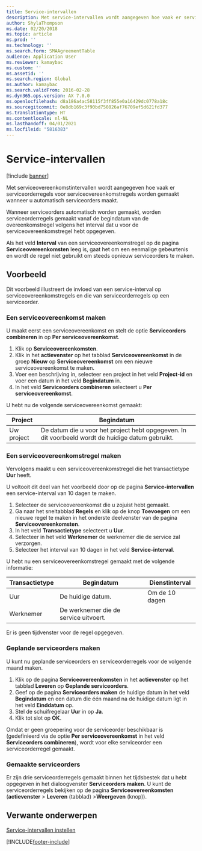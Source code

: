 ```yaml
---
title: Service-intervallen
description: Met service-intervallen wordt aangegeven hoe vaak er serviceorderregels voor serviceovereenkomstregels worden gemaakt wanneer u serviceorders maakt.
author: ShylaThompson
ms.date: 02/20/2018
ms.topic: article
ms.prod: ''
ms.technology: ''
ms.search.form: SMAAgreementTable
audience: Application User
ms.reviewer: kamaybac
ms.custom: ''
ms.assetid: ''
ms.search.region: Global
ms.author: kamaybac
ms.search.validFrom: 2016-02-28
ms.dyn365.ops.version: AX 7.0.0
ms.openlocfilehash: d8a186a4ac58115f3ff855e0a16429dc0778a18c
ms.sourcegitcommit: 0e8db169c3f90bd750826af76709ef5d621fd377
ms.translationtype: HT
ms.contentlocale: nl-NL
ms.lasthandoff: 04/01/2021
ms.locfileid: "5816383"
---
```

# <a name="service-intervals"></a>Service-intervallen

[!include [banner](../includes/banner.md)]

Met serviceovereenkomstintervallen wordt aangegeven hoe vaak er serviceorderregels voor serviceovereenkomstregels worden gemaakt wanneer u automatisch serviceorders maakt.

Wanneer serviceorders automatisch worden gemaakt, worden serviceorderregels gemaakt vanaf de begindatum van de overeenkomstregel volgens het interval dat u voor de serviceovereenkomstregel hebt opgegeven.

Als het veld **Interval** van een serviceovereenkomstregel op de pagina **Serviceovereenkomsten** leeg is, gaat het om een eenmalige gebeurtenis en wordt de regel niet gebruikt om steeds opnieuw serviceorders te maken.

## <a name="example"></a>Voorbeeld

Dit voorbeeld illustreert de invloed van een service-interval op serviceovereenkomstregels en die van serviceorderregels op een serviceorder.

### <a name="create-a-service-agreement"></a>Een serviceovereenkomst maken

U maakt eerst een serviceovereenkomst en stelt de optie **Serviceorders combineren** in op **Per serviceovereenkomst**.

1. Klik op **Serviceovereenkomsten**.
2. Klik in het **actievenster** op het tabblad **Serviceovereenkomst** in de groep **Nieuw** op **Serviceovereenkomst** om een nieuwe serviceovereenkomst te maken.
3. Voer een beschrijving in, selecteer een project in het veld **Project-id** en voer een datum in het veld **Begindatum** in.
4. In het veld **Serviceorders combineren** selecteert u **Per serviceovereenkomst**.

U hebt nu de volgende serviceovereenkomst gemaakt:

| Project      | Begindatum                                                                         |
|--------------|------------------------------------------------------------------------------------|
| Uw project | De datum die u voor het project hebt opgegeven. In dit voorbeeld wordt de huidige datum gebruikt. |

### <a name="create-a-service-agreement-line"></a>Een serviceovereenkomstregel maken

Vervolgens maakt u een serviceovereenkomstregel die het transactietype **Uur** heeft.

U voltooit dit deel van het voorbeeld door op de pagina **Service-intervallen** een service-interval van 10 dagen te maken. 

1. Selecteer de serviceovereenkomst die u zojuist hebt gemaakt. 
2. Ga naar het sneltabblad **Regels** en klik op de knop **Toevoegen** om een nieuwe regel te maken in het onderste deelvenster van de pagina **Serviceovereenkomsten**.
3. In het veld **Transactietype** selecteert u **Uur**.
4. Selecteer in het veld **Werknemer** de werknemer die de service zal verzorgen.
5. Selecteer het interval van 10 dagen in het veld **Service-interval**.

U hebt nu een serviceovereenkomstregel gemaakt met de volgende informatie:

| Transactietype | Begindatum                               | Dienstinterval |
|------------------|------------------------------------------|------------------|
| Uur             | De huidige datum.                        | Om de 10 dagen    |
| Werknemer           | De werknemer die de service uitvoert. |                  |

Er is geen tijdvenster voor de regel opgegeven. 

### <a name="create-planned-service-orders"></a>Geplande serviceorders maken

U kunt nu geplande serviceorders en serviceorderregels voor de volgende maand maken.

1. Klik op de pagina **Serviceovereenkomsten** in het **actievenster** op het tabblad **Leveren** op **Geplande serviceorders**.
2. Geef op de pagina **Serviceorders maken** de huidige datum in het veld **Begindatum** en een datum die één maand na de huidige datum ligt in het veld **Einddatum** op.
3. Stel de schuifregelaar **Uur** in op **Ja**. 
4. Klik tot slot op **OK**.

Omdat er geen groepering voor de serviceorder beschikbaar is (gedefinieerd via de optie **Per serviceovereenkomst** in het veld **Serviceorders combineren**), wordt voor elke serviceorder een serviceorderregel gemaakt.

### <a name="service-orders-created"></a>Gemaakte serviceorders

Er zijn drie serviceorderregels gemaakt binnen het tijdsbestek dat u hebt opgegeven in het dialoogvenster **Serviceorders maken**. U kunt de serviceorderregels bekijken op de pagina **Serviceovereenkomsten** (**actievenster** \> **Leveren** (tabblad) \>**Weergeven** (knop)).

## <a name="related-topics"></a>Verwante onderwerpen

[Service-intervallen instellen](set-up-service-intervals.md)  



[!INCLUDE[footer-include](../../includes/footer-banner.md)]